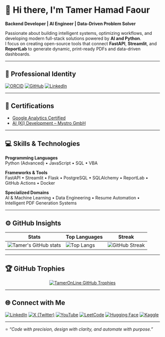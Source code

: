 # 👋 Hi there, I'm Tamer Hamad Faour

**Backend Developer | AI Engineer | Data-Driven Problem Solver**

Passionate about building intelligent systems, optimizing workflows, and developing modern full-stack solutions powered by **AI and Python**.  
I focus on creating open-source tools that connect **FastAPI**, **Streamlit**, and **ReportLab** to generate dynamic, print-ready PDFs and data-driven dashboards.

---

## 🪪 Professional Identity

[![ORCID](https://img.shields.io/badge/ORCID-0009--0009--3002--1770-brightgreen?logo=orcid&logoColor=white)](https://orcid.org/0009-0009-3002-1770)
[![GitHub](https://img.shields.io/badge/GitHub-TamerOnLine-181717?logo=github)](https://github.com/TamerOnLine)
[![LinkedIn](https://img.shields.io/badge/LinkedIn-Profile-blue?logo=linkedin)](https://linkedin.com/in/tameronline)


---

## 🧠 Certifications

- [Google Analytics Certified](https://skillshop.exceedlms.com/student/award)
- [AI (KI) Development – Mystro GmbH](https://sway.cloud.microsoft/BVRyxoeaThCBbIsR)

---

## 💻 Skills & Technologies

**Programming Languages**  
Python (Advanced) • JavaScript • SQL • VBA  

**Frameworks & Tools**  
FastAPI • Streamlit • Flask • PostgreSQL • SQLAlchemy • ReportLab • GitHub Actions • Docker  

**Specialized Domains**  
AI & Machine Learning • Data Engineering • Resume Automation • Intelligent PDF Generation Systems  

---

## ⚙️ GitHub Insights

| **Stats** | **Top Languages** | **Streak** |
|------------|-------------------|-------------|
| ![Tamer's GitHub stats](https://github-readme-stats.vercel.app/api?username=TamerOnLine&show_icons=true&theme=github_dark_dimmed&hide_border=true&include_all_commits=true) | ![Top Langs](https://github-readme-stats.vercel.app/api/top-langs/?username=TamerOnLine&layout=compact&theme=github_dark_dimmed&hide_border=true) | ![GitHub Streak](https://github-readme-streak-stats.herokuapp.com/?user=TamerOnLine&theme=github-dark-dimmed&hide_border=true) |

---

## 🏆 GitHub Trophies

<p align="center">
  <a href="https://github.com/ryo-ma/github-profile-trophy">
    <img src="https://github-profile-trophy.vercel.app/?username=TamerOnLine&theme=github_dark_dimmed&no-frame=true&no-bg=true&margin-w=12&margin-h=12&row=2&column=4&title=Joined2020,Repositories,Commits,Followers,Issues,Experience,PullRequest,Stars" alt="TamerOnLine GitHub Trophies"/>
  </a>
</p>

---

## 🌐 Connect with Me

[![LinkedIn](https://img.shields.io/badge/LinkedIn-TamerOnLine-blue?style=flat-square&logo=linkedin)](https://linkedin.com/in/tameronline)
[![X (Twitter)](https://img.shields.io/badge/X-@denkegewinnen-black?style=flat-square&logo=x)](https://x.com/denkegewinnen)
[![YouTube](https://img.shields.io/badge/YouTube-@MystroTamer-red?style=flat-square&logo=youtube)](https://www.youtube.com/@mystrotamer)
[![LeetCode](https://img.shields.io/badge/LeetCode-TamerOnLine-orange?style=flat-square&logo=leetcode)](https://leetcode.com/u/TamerOnLine/)
[![Hugging Face](https://img.shields.io/badge/HuggingFace-TamerOnLine-yellow?style=flat-square&logo=huggingface)](https://huggingface.co/TamerOnLine)
[![Kaggle](https://img.shields.io/badge/Kaggle-TamerOnLine-blue?style=flat-square&logo=kaggle)](https://www.kaggle.com/tameronline)

---

⭐ *“Code with precision, design with clarity, and automate with purpose.”*
